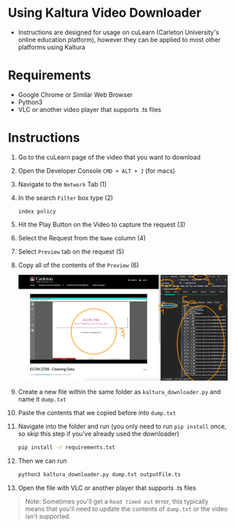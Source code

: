 # Using Kaltura Video Downloader

- Instructions are designed for usage on cuLearn (Carleton University's online education platform), however they can be applied to most other platforms using Kaltura

# Requirements

- Google Chrome or Similar Web Browser
- Python3
- VLC or another video player that supports .ts files

# Instructions

1. Go to the cuLearn page of the video that you want to download
2. Open the Developer Console `CMD + ALT + J` (for macs)
3. Navigate to the `Network` Tab (1)
4. In the search `Filter` box type (2)

   ```
   index policy
   ```

5. Hit the Play Button on the Video to capture the request (3)
6. Select the Request from the `Name` column (4)
7. Select `Preview` tab on the request (5)
8. Copy all of the contents of the `Preview` (6)

   ![Example Kaltura Capture](docs/example_capture.png)

9. Create a new file within the same folder as `kaltura_downloader.py` and name it `dump.txt`
10. Paste the contents that we copied before into `dump.txt`
11. Navigate into the folder and run (you only need to run `pip install` once, so skip this step if you've already used the downloader)

    ```bash
    pip install -r requirements.txt
    ```

12. Then we can run

    ```bash
    python3 kaltura_downloader.py dump.txt outputFile.ts
    ```

13. Open the file with VLC or another player that supports .ts files

> Note: Sometimes you'll get a `Read timed out` error, this typically means that you'll need to update the contents of `dump.txt` or the video isn't supported.
